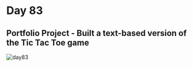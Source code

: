 # Day 83
## Portfolio Project - Built a text-based version of the Tic Tac Toe game
![day83](https://github.com/diorithaliti/Python/assets/74361197/b102ecf3-3aff-4ad2-9a03-cc79afc4b14d)

